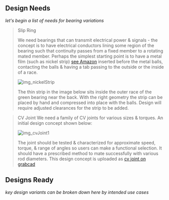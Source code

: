 ## Design Needs
_let's begin a list of needs for bearing variations_

> Slip Ring
> 
> We need bearings that can transmit electrical power & signals - the concept is to have electrical conductors lining some region of the bearing such that continuity passes from a fixed member to a rotating mated member.
> Perhaps the simplest starting point is to have a metal film (such as nickel strip) [see Amazon](https://amzn.to/3O3jWk5) inserted before the metal balls, contacting the balls & having a tab passing to the outside or the inside of a race.
>
> ![img_nickelStrip](https://github.com/user-attachments/assets/3057a57c-8dda-4464-b9a1-925c0ea8b5ea)
>
> The thin strip in the image below sits inside the outer race of the green bearing near the back.  With the right geometry the strip can be placed by hand and compressed into place with the balls.  Design will require adjusted clearances for the strip to be added.


> CV Joint
> We need a family of CV joints for various sizes & torques.  An initial design concept shown below:
> 
> ![img_cvJoint1](https://github.com/user-attachments/assets/e40d44a0-eb9c-49f3-9ba4-c8fb6f2997e7)
>
> The joint should be tested & characterized for approximate speed, torque, & range of angles so users can make a functional selection.  It should have a prescribed method to mate successfully with various rod diameters.  This design concept is uploaded as [cv joint on grabcad](https://grabcad.com/library/cvjoint-1)
>
> 

## Designs Ready

_key design variants can be broken down here by intended use cases_
